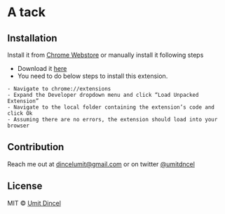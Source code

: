 # A tack

## Installation

Install it from [Chrome Webstore](https://chrome.google.com/webstore/detail/a-tack/elpanmibiajlaponjbdpmlopdlmeehoo) or manually install it following steps

- Download it [here](https://github.com/umitdincel/atack/archive/0.3.zip)
- You need to do below steps to install this extension.

```
- Navigate to chrome://extensions
- Expand the Developer dropdown menu and click “Load Unpacked Extension”
- Navigate to the local folder containing the extension’s code and click Ok
- Assuming there are no errors, the extension should load into your browser
```

## Contribution
Reach me out at dincelumit@gmail.com or on twitter [@umitdncel](https://twitter.com/umitdncel)

## License
MIT © [Umit Dincel](http://umitdincel.com)
